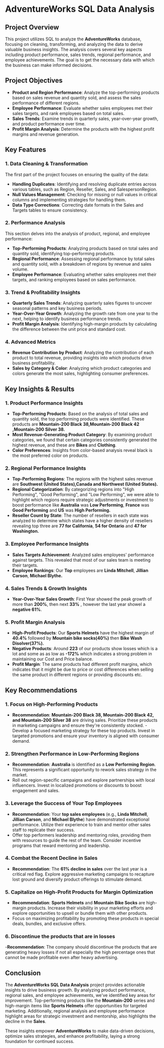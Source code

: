 # AdventureWorks SQL Data Analysis

## Project Overview

This project utilizes SQL to analyze the **AdventureWorks** database, focusing on cleaning, transforming, and analyzing the data to derive valuable business insights. The analysis covers several key aspects including product performance, sales trends, regional performance, and employee achievements. The goal is to get the necessary data with which the business can make informed decisions.

## Project Objectives

- **Product and Region Performance**: Analyze the top-performing products based on sales revenue and quantity sold, and assess the sales performance of different regions.
- **Employee Performance**: Evaluate whether sales employees met their sales targets, and rank employees based on total sales.
- **Sales Trends**: Examine trends in quarterly sales, year-over-year growth, and product performance over time.
- **Profit Margin Analysis**: Determine the products with the highest profit margins and revenue generation.

## Key Features

### 1. **Data Cleaning & Transformation**
The first part of the project focuses on ensuring the quality of the data:
- **Handling Duplicates**: Identifying and resolving duplicate entries across various tables, such as Region, Reseller, Sales, and SalespersonRegion.
- **Null Values Management**: Checking for missing or null values in critical columns and implementing strategies for handling them.
- **Data Type Corrections**: Correcting date formats in the Sales and Targets tables to ensure consistency.

### 2. **Performance Analysis**
This section delves into the analysis of product, regional, and employee performance:
- **Top-Performing Products**: Analyzing products based on total sales and quantity sold, identifying top-performing products.
- **Regional Performance**: Assessing regional performance by total sales and quantity sold, with a breakdown of regions by revenue and sales volume.
- **Employee Performance**: Evaluating whether sales employees met their targets, and ranking employees based on sales performance.

### 3. **Trend & Profitability Insights**
- **Quarterly Sales Trends**: Analyzing quarterly sales figures to uncover seasonal patterns and key business periods.
- **Year-Over-Year Growth**: Analyzing the growth rate from one year to the next, helping to identify business performance trends.
- **Profit Margin Analysis**: Identifying high-margin products by calculating the difference between the unit price and standard cost.

### 4. **Advanced Metrics**
- **Revenue Contribution by Product**: Analyzing the contribution of each product to total revenue, providing insights into which products drive business profitability.
- **Sales by Category & Color**: Analyzing which product categories and colors generate the most sales, highlighting consumer preferences.
## Key Insights & Results

### 1. **Product Performance Insights**
- **Top-Performing Products**: Based on the analysis of total sales and quantity sold, the top performing products were identified. These products are **Mountain-200 Black 38,Mountain-200 Black 42 ,Mountain-200 Silver 38.**
- **Most Revenue-Generating Product Category**: By examining product categories, we found that certain categories consistently generated the highest revenue, and these are **Bikes** and **Clothing**.
- **Color Preferences**: Insights from color-based analysis reveal black is the most preferred color on products.

### 2. **Regional Performance Insights**
- **Top-Performing Regions**: The regions with the highest sales revenue are **Southwest	(United States),Canada and Northwest (United States).**
- **Regional Categorization**: By categorizing regions into "High Performing", "Good Performing", and "Low Performing", we were able to highlight which regions require strategic adjustments or investment to boost performance like **Australia** was **Low Performing**, **France** was **Good Performing** and **US** was **High Performing.**
- **Reseller Count by State**: The number of resellers in each state was analyzed to determine which states have a higher density of resellers revealing top three are **77	for California**, **54	for Ontario** and  **47	for Washington.**
### 3. **Employee Performance Insights**
- **Sales Targets Achievement**: Analyzed sales employees' performance against targets. This revealed that most of our sales team is meeting their targets.
- **Employee Rankings**: Our **Top** employees are **Linda Mitchell**, **Jillian Carson**, **Michael Blythe.**

### 4. **Sales Trends & Growth Insights**
- **Year-Over-Year Sales Growth**: First Year showed the peak growth of more than **200%**, then next **33%** , however the last year showel a **negative 61%**.

### 5. **Profit Margin Analysis**
- **High-Profit Products**: Our **Sports Helmets** have the highest margin of **40.4%** followed by **Mountain bike socks(40%)** then **Bike Wash Disolver(37%).**
- **Negative Products**: Around **223** of our products show losses which is a lot and some as as low as **-172%** which indicates a strong problem in maintaining  our Cost and Price balance.
- **Profit Margin**: The same products had different profit margins, which indicates that it might be due to price or cost differences when selling the same product in different regions or providing discounts etc.

## Key Recommendations

### 1. **Focus on High-Performing Products**
- **Recommendation**: **Mountain-200 Black 38, Mountain-200 Black 42, and Mountain-200 Silver 38** are driving sales. Prioritize these products in marketing campaigns and ensure they're consistently stocked.
  -Develop a focused marketing strategy for these top products. Invest in targeted promotions and ensure your inventory is aligned with consumer demand.

### 2. **Strengthen Performance in Low-Performing Regions**
- **Recommendation**: **Australia** is identified as a **Low Performing Region**. This represents a significant opportunity to rework sales strategy in the market.
- Roll out region-specific campaigns and explore partnerships with local influencers. Invest in localized promotions or discounts to boost engagement and sales.

### 3. **Leverage the Success of Your Top Employees**
- **Recommendation**: Your **top sales employees** (e.g., **Linda Mitchell**, **Jillian Carson**, and **Michael Blythe**) have demonstrated exceptional performance. Utilize their experience to train and mentor other sales staff to replicate their success.
- Offer top performers leadership and mentoring roles, providing them with resources to guide the rest of the team. Consider incentive programs that reward mentoring and leadership.

### 4. **Combat the Recent Decline in Sales**
- **Recommendation**: The **61% decline in sales** over the last year is a critical red flag. Explore aggressive marketing campaigns to recapture lost ground and diversify product offerings to stimulate demand.

### 5. **Capitalize on High-Profit Products for Margin Optimization**
- **Recommendation**: **Sports Helmets** and **Mountain Bike Socks** are high-margin products. Increase their visibility in your marketing efforts and explore opportunities to upsell or bundle them with other products.
- Focus on maximizing profitability by promoting these products in special deals, bundles, and exclusive offers.
  
### 6. **Discontinue the products that are in losses**
-**Recommendation**: The company should discontinue the products that are generating heavy losses if not all especially the high percentage ones that cannot be made profitable even after heavy advertising.

## Conclusion

The **AdventureWorks SQL Data Analysis** project provides actionable insights to drive business growth. By analyzing product performance, regional sales, and employee achievements, we've identified key areas for improvement. Top-performing products like the **Mountain-200** series and high-margin items like **Sports Helmets** offer opportunities for targeted marketing. Additionally, regional analysis and employee performance highlight areas for strategic investment and mentorship, also highlights the decline in the **Sales**.

These insights empower **AdventureWorks** to make data-driven decisions, optimize sales strategies, and enhance profitability, laying a strong foundation for continued success.





